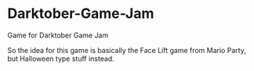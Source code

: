 # Darktober-Game-Jam
Game for Darktober Game Jam

So the idea for this game is basically the Face Lift game from Mario Party, but Halloween type stuff instead.
